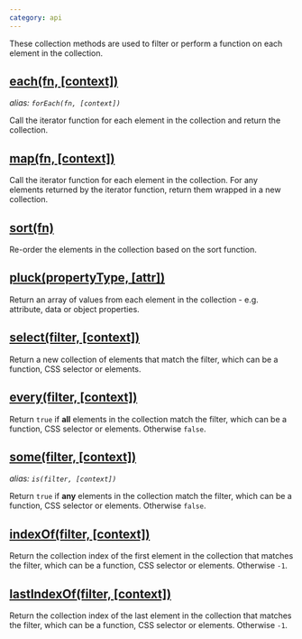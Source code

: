 ```yaml
---
category: api
---
```


These collection methods are used to filter or perform a function on each element in the collection.


## [each(fn, \[context\])](/api/each/)
_alias: `forEach(fn, [context])`_

Call the iterator function for each element in the collection and return the collection.


## [map(fn, \[context\])](/api/map/)

Call the iterator function for each element in the collection. For any elements returned by the iterator function, return them wrapped in a new collection.


## [sort(fn)](/api/sort/)

Re-order the elements in the collection based on the sort function.


## [pluck(propertyType, \[attr\])](/api/pluck/)

Return an array of values from each element in the collection - e.g. attribute, data or object properties.


## [select(filter, \[context\])](/api/select/)

Return a new collection of elements that match the filter, which can be a function, CSS selector or elements.


## [every(filter, \[context\])](/api/every/)

Return `true` if **all** elements in the collection match the filter, which can be a function, CSS selector or elements. Otherwise `false`.


## [some(filter, \[context\])](/api/some/)
_alias: `is(filter, [context])`_

Return `true` if **any** elements in the collection match the filter, which can be a function, CSS selector or elements. Otherwise `false`.


## [indexOf(filter, \[context\])](/api/indexOf/)

Return the collection index of the first element in the collection that matches the filter, which can be a function, CSS selector or elements. Otherwise `-1`.


## [lastIndexOf(filter, \[context\])](/api/lastIndexOf/)
<!-- TODO: create lastIndexOf -->

Return the collection index of the last element in the collection that matches the filter, which can be a function, CSS selector or elements. Otherwise `-1`.
